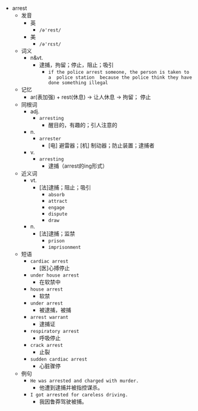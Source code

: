 - arrest
  - 发音
    - 英
      - `/ə'rest/`
    - 美
      - `/ə'rɛst/`
  - 词义
    - n&vt.
      - 逮捕，拘留；停止，阻止；吸引
        - `if the police arrest someone, the person is taken to a  police station  because the police think they have done something illegal`
  - 记忆
    - ar(表加强) + rest(休息) → 让人休息 → 拘留； 停止
  - 同根词
    - adj.
      - `arresting`
        - 醒目的，有趣的；引人注意的
    - n.
      - `arrester`
        - [电] 避雷器；[机] 制动器；防止装置；逮捕者
    - v.
      - `arresting`
        - 逮捕（arrest的ing形式）
  - 近义词
    - vt.
      - [法]逮捕；阻止；吸引
        - `absorb`
        - `attract`
        - `engage`
        - `dispute`
        - `draw`
    - n.
      - [法]逮捕；监禁
        - `prison`
        - `imprisonment`
  - 短语
    - `cardiac arrest`
      - [医]心搏停止 
    - `under house arrest`
      - 在软禁中 
    - `house arrest`
      - 软禁 
    - `under arrest`
      - 被逮捕，被捕 
    - `arrest warrant`
      - 逮捕证 
    - `respiratory arrest`
      - 呼吸停止 
    - `crack arrest`
      - 止裂 
    - `sudden cardiac arrest`
      - 心脏骤停 
  - 例句
    - `He was arrested and charged with murder.`
      - 他遭到逮捕并被指控谋杀。
    - `I got arrested for careless driving.`
      - 我因鲁莽驾驶被捕。

